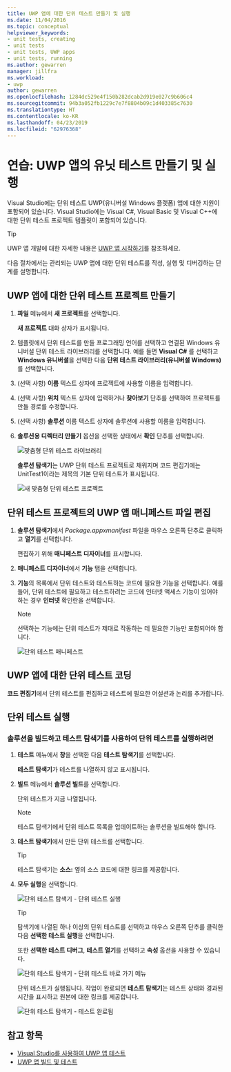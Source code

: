 ```yaml
---
title: UWP 앱에 대한 단위 테스트 만들기 및 실행
ms.date: 11/04/2016
ms.topic: conceptual
helpviewer_keywords:
- unit tests, creating
- unit tests
- unit tests, UWP apps
- unit tests, running
ms.author: gewarren
manager: jillfra
ms.workload:
- uwp
author: gewarren
ms.openlocfilehash: 1284dc529e4f150b282dcab2d919e027c9b606c4
ms.sourcegitcommit: 94b3a052fb1229c7e7f8804b09c1d403385c7630
ms.translationtype: HT
ms.contentlocale: ko-KR
ms.lasthandoff: 04/23/2019
ms.locfileid: "62976368"
---
```

# <a name="walkthrough-create-and-run-unit-tests-for-uwp-apps"></a>연습: UWP 앱의 유닛 테스트 만들기 및 실행

Visual Studio에는 단위 테스트 UWP(유니버설 Windows 플랫폼) 앱에 대한 지원이 포함되어 있습니다. Visual Studio에는 Visual C#, Visual Basic 및 Visual C++에 대한 단위 테스트 프로젝트 템플릿이 포함되어 있습니다.

> [!TIP]
> UWP 앱 개발에 대한 자세한 내용은 [UWP 앱 시작하기](/windows/uwp/get-started/)를 참조하세요.

다음 절차에서는 관리되는 UWP 앱에 대한 단위 테스트를 작성, 실행 및 디버깅하는 단계를 설명합니다.

## <a name="create-a-unit-test-project-for-a-uwp-app"></a>UWP 앱에 대한 단위 테스트 프로젝트 만들기

1. **파일** 메뉴에서 **새 프로젝트**를 선택합니다.

     **새 프로젝트** 대화 상자가 표시됩니다.

2. 템플릿에서 단위 테스트를 만들 프로그래밍 언어를 선택하고 연결된 Windows 유니버설 단위 테스트 라이브러리를 선택합니다. 예를 들면 **Visual C#** 를 선택하고 **Windows 유니버셜**을 선택한 다음 **단위 테스트 라이브러리(유니버셜 Windows)** 를 선택합니다.

3. (선택 사항) **이름** 텍스트 상자에 프로젝트에 사용할 이름을 입력합니다.

4. (선택 사항) **위치** 텍스트 상자에 입력하거나 **찾아보기** 단추를 선택하여 프로젝트를 만들 경로를 수정합니다.

5. (선택 사항) **솔루션** 이름 텍스트 상자에 솔루션에 사용할 이름을 입력합니다.

6. **솔루션용 디렉터리 만들기** 옵션을 선택한 상태에서 **확인** 단추를 선택합니다.

     ![맞춤형 단위 테스트 라이브러리](../test/media/unit_test_win8_1.png)

     **솔루션 탐색기**는 UWP 단위 테스트 프로젝트로 채워지며 코드 편집기에는 UnitTest1이라는 제목의 기본 단위 테스트가 표시됩니다.

     ![새 맞춤형 단위 테스트 프로젝트](../test/media/unit_test_win8_unittestexplorer_newprojectcreated.png)

## <a name="edit-the-unit-test-projects-uwp-application-manifest-file"></a>단위 테스트 프로젝트의 UWP 앱 매니페스트 파일 편집

1. **솔루션 탐색기**에서 *Package.appxmanifest* 파일을 마우스 오른쪽 단추로 클릭하고 **열기**를 선택합니다.

     편집하기 위해 **매니페스트 디자이너**를 표시합니다.

2. **매니페스트 디자이너**에서 **기능** 탭을 선택합니다.

3. **기능**의 목록에서 단위 테스트와 테스트하는 코드에 필요한 기능을 선택합니다. 예를 들어, 단위 테스트에 필요하고 테스트하려는 코드에 인터넷 액세스 기능이 있어야 하는 경우 **인터넷** 확인란을 선택합니다.

    > [!NOTE]
    > 선택하는 기능에는 단위 테스트가 제대로 작동하는 데 필요한 기능만 포함되어야 합니다.

     ![단위 테스트 매니페스트](../test/media/unit_test_win8_.png)

## <a name="code-the-unit-test-for-a-uwp-app"></a>UWP 앱에 대한 단위 테스트 코딩

**코드 편집기**에서 단위 테스트를 편집하고 테스트에 필요한 어설션과 논리를 추가합니다.

## <a name="run-unit-tests"></a>단위 테스트 실행

### <a name="to-build-the-solution-and-run-the-unit-test-using-test-explorer"></a>솔루션을 빌드하고 테스트 탐색기를 사용하여 단위 테스트를 실행하려면

1. **테스트** 메뉴에서 **창**을 선택한 다음 **테스트 탐색기**를 선택합니다.

     **테스트 탐색기**가 테스트를 나열하지 않고 표시됩니다.

2. **빌드** 메뉴에서 **솔루션 빌드**를 선택합니다.

     단위 테스트가 지금 나열됩니다.

    > [!NOTE]
    > 테스트 탐색기에서 단위 테스트 목록을 업데이트하는 솔루션을 빌드해야 합니다.

3. **테스트 탐색기**에서 만든 단위 테스트를 선택합니다.

    > [!TIP]
    > 테스트 탐색기는 **소스:** 옆의 소스 코드에 대한 링크를 제공합니다.

4. **모두 실행**을 선택합니다.

     ![단위 테스트 탐색기 &#45; 단위 테스트 실행](../test/media/unit_test_win8_unittestexplorer_contextmenurun.png)

    > [!TIP]
    > 탐색기에 나열된 하나 이상의 단위 테스트를 선택하고 마우스 오른쪽 단추를 클릭한 다음 **선택한 테스트 실행**을 선택합니다.
    >
    > 또한 **선택한 테스트 디버그**, **테스트 열기**를 선택하고 **속성** 옵션을 사용할 수 있습니다.
    >
    > ![단위 테스트 탐색기 &#45; 단위 테스트 바로 가기 메뉴](../test/media/unit_test_win8_unittestexplorer_contextmenu.png)

    단위 테스트가 실행됩니다. 작업이 완료되면 **테스트 탐색기**는 테스트 상태와 경과된 시간을 표시하고 원본에 대한 링크를 제공합니다.

    ![단위 테스트 탐색기 &#45; 테스트 완료됨](../test/media/unit_test_win8_unittestexplorer_done.png)

## <a name="see-also"></a>참고 항목

- [Visual Studio를 사용하여 UWP 앱 테스트](../test/unit-test-your-code.md)
- [UWP 앱 빌드 및 테스트](/azure/devops/pipelines/apps/windows/universal?tabs=vsts)